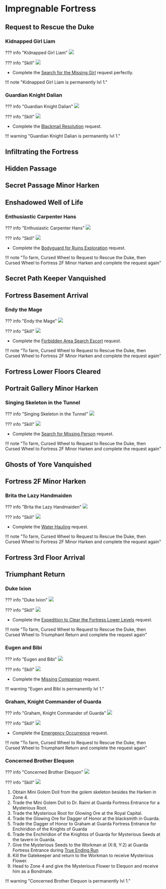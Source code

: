 # Impregnable Fortress

## Request to Rescue the Duke

### Kidnapped Girl Liam

??? info "Kidnapped Girl Liam"
    ![](img/kidnapped-girl-liam.png)

??? info "Skill"
    ![](img/kidnapped-girl-liam-skill.png)

- Complete the [Search for the Missing Girl](../../../abyss-guides/3-guarda-fortress/requests.md#search-for-the-missing-girl) request perfectly.

!!! note "Kidnapped Girl Liam is permanently lvl 1."

### Guardian Knight Dalian

??? info "Guardian Knight Dalian"
    ![](img/guardian-knight-dalian.png)

??? info "Skill"
    ![](img/guardian-knight-dalian-skill.png)

- Complete the [Blackmail Resolution](../../../abyss-guides/3-guarda-fortress/requests.md#blackmail-resolution) request.

!!! warning "Guardian Knight Dalian is permanently lvl 1."

## Infiltrating the Fortress

## Hidden Passage

## Secret Passage Minor Harken

## Enshadowed Well of Life

### Enthusiastic Carpenter Hans

??? info "Enthusiastic Carpenter Hans"
    ![](img/enthusiastic-carpenter-hans.png)

??? info "Skill"
    ![](img/enthusiastic-carpenter-hans-skill.png)

- Complete the [Bodyguard for Ruins Exploration](../../../abyss-guides/3-guarda-fortress/requests.md#bodyguard-for-ruins-exploration) request.

!!! note "To farm, Cursed Wheel to Request to Rescue the Duke, then Cursed Wheel to Fortress 2F Minor Harken and complete the request again"

## Secret Path Keeper Vanquished

## Fortress Basement Arrival

### Endy the Mage

??? info "Endy the Mage"
    ![](img/endy-the-mage.png)

??? info "Skill"
    ![](img/endy-the-mage-skill.png)

- Complete the [Forbidden Area Search Escort](../../../abyss-guides/3-guarda-fortress/requests.md#forbidden-area-search-escort) request.

!!! note "To farm, Cursed Wheel to Request to Rescue the Duke, then Cursed Wheel to Fortress 2F Minor Harken and complete the request again"

## Fortress Lower Floors Cleared

## Portrait Gallery Minor Harken

### Singing Skeleton in the Tunnel

??? info "Singing Skeleton in the Tunnel"
    ![](img/singing-skeleton-in-the-tunnel.png)

??? info "Skill"
    ![](img/singing-skeleton-in-the-tunnel-skill.png)

- Complete the [Search for Missing Person](../../../abyss-guides/3-guarda-fortress/requests.md#search-for-missing-person) request.

!!! note "To farm, Cursed Wheel to Request to Rescue the Duke, then Cursed Wheel to Fortress 2F Minor Harken and complete the request again"

## Ghosts of Yore Vanquished

## Fortress 2F Minor Harken

### Brita the Lazy Handmaiden

??? info "Brita the Lazy Handmaiden"
    ![](img/brita-the-lazy-handmaiden1.png)

??? info "Skill"
    ![](img/brita-the-lazy-handmaiden-skill.png)

- Complete the [Water Hauling](../../../abyss-guides/3-guarda-fortress/requests.md#water-hauling) request.

!!! note "To farm, Cursed Wheel to Request to Rescue the Duke, then Cursed Wheel to Fortress 2F Minor Harken and complete the request again"

## Fortress 3rd Floor Arrival

## Triumphant Return

### Duke Ixion

??? info "Duke Ixion"
    ![](img/duke-ixion1.png)

??? info "Skill"
    ![](img/duke-ixion-skill.png)

- Complete the [Expedition to Clear the Fortress Lower Levels](../../../abyss-guides/3-guarda-fortress/requests.md#expedition-to-clear-the-fortress-lower-levels) request.

!!! note "To farm, Cursed Wheel to Request to Rescue the Duke, then Cursed Wheel to Triumphant Return and complete the request again"

### Eugen and Bibi

??? info "Eugen and Bibi"
    ![](img/eugen-and-bibi.png)

??? info "Skill"
    ![](img/eugen-and-bibi-skill.png)

- Complete the [Missing Companion](../../../abyss-guides/3-guarda-fortress/requests.md#missing-companion) request.

!!! warning "Eugen and Bibi is permanently lvl 1."

### Graham, Knight Commander of Guarda

??? info "Graham, Knight Commander of Guarda"
    ![](img/graham-knight-commander-of-guarda.png)

??? info "Skill"
    ![](img/graham-knight-commander-of-guarda-skill.png)

- Complete the [Emergency Occurrence](../../../abyss-guides/3-guarda-fortress/requests.md#emergency-occurrence) request.

!!! note "To farm, Cursed Wheel to Request to Rescue the Duke, then Cursed Wheel to Triumphant Return and complete the request again"

### Concerned Brother Elequon

??? info "Concerned Brother Elequon"
    ![](img/concerned-brother-elequon.png)

??? info "Skill"
    ![](img/concerned-brother-elequon-skill.png)

1. Obtain Mini Golem Doll from the golem skeleton besides the Harken in Zone 4.
2. Trade the Mini Golem Doll to Dr. Raimi at Guarda Fortress Entrance for a Mysterious Root.
3. Trade the Mysterious Root for Glowing Ore at the Royal Capital.
4. Trade the Glowing Ore for Dagger of Honor at the blacksmith in Guarda.
5. Trade the Dagger of Honor to Graham at Guarda Fortress Entrance for Enchiridion of the Knights of Guarda
6. Trade the Enchiridion of the Knightss of Guarda for Mysterious Seeds at the tavern in Guarda.
7. Give the Mysterious Seeds to the Workman at (X:8, Y:2) at Guarda Fortress Entrance during [True Ending Run](../../../abyss-guides/3-guarda-fortress/important-request-gwo.md#true-ending)
8. Kill the Gatekeeper and return to the Workman to receive Mysterious Flower.
9. Head to Zone 4 and give the Mysterious Flower to Elequon and receive him as a Bondmate.

!!! warning "Concerned Brother Elequon is permanently lvl 1."
